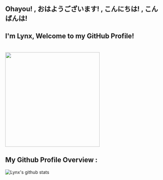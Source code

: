 ## Ohayou! , おはようございます! , こんにちは! , こんばんは!
## I'm Lynx, Welcome to my GitHub Profile! 

# <img src="https://github.com/lynnnnzx/LynnnnZx/blob/master/miku.gif" width="300px">

## My Github Profile Overview :
![Lynx's github stats](https://github-readme-stats.vercel.app/api?username=lynnnnzx&show_icons=true)


